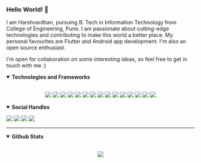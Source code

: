 ### Hello World! 👋

<!--
**harshshinde07/harshshinde07** is a ✨ _special_ ✨ repository because its `README.md` (this file) appears on your GitHub profile.

Here are some ideas to get you started:

- 🔭 I’m currently working on ...
- 🌱 I’m currently learning ...
- 👯 I’m looking to collaborate on ...
- 🤔 I’m looking for help with ...
- 💬 Ask me about ...
- 📫 How to reach me: ...
- 😄 Pronouns: ...
- ⚡ Fun fact: ...
-->

<p> I am Harshvardhan, pursuing B. Tech in Information Technology from College of Engineering, Pune. I am passionate about cutting-edge technologies and contributing to make this world a better place. My personal favourites are Flutter and Android app development. I'm also an open source enthusiast. </p>
<p> I'm open for collaboration on some interesting ideas, so feel free to get in touch with me :) </p>

<details open>
<summary><b>Technologies and Frameworks</b></summary>

<br>

<p align = "center">
 
 <img src="https://img.shields.io/badge/c%20-%2300599C.svg?&style=for-the-badge&logo=c&logoColor=white"/>
 <img src="https://img.shields.io/badge/c++%20-%2300599C.svg?&style=for-the-badge&logo=c%2B%2B&ogoColor=white"/>
 <img src="https://img.shields.io/badge/java-%23ED8B00.svg?&style=for-the-badge&logo=java&logoColor=white"/>
 <img src="https://img.shields.io/badge/kotlin-%230095D5.svg?&style=for-the-badge&logo=kotlin&logoColor=white"/>
 <img src="https://img.shields.io/badge/dart-%230175C2.svg?&style=for-the-badge&logo=dart&logoColor=white"/>
<!--  <img src="https://img.shields.io/badge/javascript%20-%23323330.svg?&style=for-the-badge&logo=javascript&logoColor=%23F7DF1E"/>
 <img src="https://img.shields.io/badge/typescript%20-%23007ACC.svg?&style=for-the-badge&logo=typescript&logoColor=white"/> -->
 <img src="https://img.shields.io/badge/python%20-%2314354C.svg?&style=for-the-badge&logo=python&logoColor=white"/>
 <img src="https://img.shields.io/badge/html5%20-%23E34F26.svg?&style=for-the-badge&logo=html5&logoColor=white"/>
 <img src="https://img.shields.io/badge/css3%20-%231572B6.svg?&style=for-the-badge&logo=css3&logoColor=white"/>
 <img src="https://img.shields.io/badge/node.js%20-%2343853D.svg?&style=for-the-badge&logo=node.js&logoColor=white"/>
<!--  <img src="https://img.shields.io/badge/express.js%20-%23404d59.svg?&style=for-the-badge"/>
 <img src="https://img.shields.io/badge/react%20-%2320232a.svg?&style=for-the-badge&logo=react&logoColor=%2361DAFB"/>
 <img src="https://img.shields.io/badge/angular%20-%23DD0031.svg?&style=for-the-badge&logo=angular&logoColor=white"/> -->
 <img src="https://img.shields.io/badge/Flutter%20-%2302569B.svg?&style=for-the-badge&logo=Flutter&logoColor=white" />
 <img src="https://img.shields.io/badge/git%20-%23F05033.svg?&style=for-the-badge&logo=git&logoColor=white"/>
<!--  <img src="https://img.shields.io/badge/github%20-%23121011.svg?&style=for-the-badge&logo=github&logoColor=white"/>
 <img src="https://img.shields.io/badge/gitlab%20-%23181717.svg?&style=for-the-badge&logo=gitlab&logoColor=white"/> -->
<!--  <img src="https://img.shields.io/badge/bitbucket%20-%230047B3.svg?&style=for-the-badge&logo=bitbucket&logoColor=white"/> -->
 <img src="https://img.shields.io/badge/Google%20Cloud%20-%234285F4.svg?&style=for-the-badge&logo=google-cloud&logoColor=white"/>
 <img src="https://img.shields.io/badge/firebase%20-%23039BE5.svg?&style=for-the-badge&logo=firebase"/>
 <img src ="https://img.shields.io/badge/MongoDB-%234ea94b.svg?&style=for-the-badge&logo=mongodb&logoColor=white"/>
 <img src ="https://img.shields.io/badge/sqlite-%2307405e.svg?&style=for-the-badge&logo=sqlite&logoColor=white"/>
<!--  <img src="https://img.shields.io/badge/mysql-%2300f.svg?&style=for-the-badge&logo=mysql&logoColor=white"/> -->
<!--  <img src="https://img.shields.io/badge/travisci%20-%232B2F33.svg?&style=for-the-badge&logo=travis&logoColor=white"/> -->

</p>

</details>


<details open>
<summary><b>Social Handles</b></summary>

<p align = "center">

[<img src="https://img.shields.io/badge/-Gmail-D14836.svg?style=for-the-badge&logo=Gmail&logoColor=white&link=mailto:harshshinde07@gmail.com" />](mailto:harshshinde07@gmail.com)
[<img src="https://img.shields.io/badge/linkedin-%230077B5.svg?&style=for-the-badge&logo=linkedin&logoColor=white" />](https://www.linkedin.com/in/harshshinde07/)
[<img src = "https://img.shields.io/badge/Medium%20-%231572B6.svg?&style=for-the-badge&color=black&logo=Medium&logoColor=white">](https://harshvardhan-shinde.medium.com/)
[<img src="https://img.shields.io/badge/twitter-%231DA1F2.svg?&style=for-the-badge&logo=twitter&logoColor=white" />](https://twitter.com/im_Harsh07) 
<!-- [<img src = "https://img.shields.io/badge/instagram-%23E4405F.svg?&style=for-the-badge&logo=instagram&logoColor=white">](https://www.instagram.com/iamharsh_07/)
[![Visits Badge](https://badges.pufler.dev/visits/harshshinde07/harshshinde07?style=for-the-badge)](https://github.com/harshshinde07/harshshinde07)
![Repos Badge](https://badges.pufler.dev/repos/harshshinde07?style=for-the-badge) -->
</p>

</details>

---

<details open>
 <summary><b>Github Stats</b></summary>

<br>

<p align = "center">
  <img src = "https://github-readme-stats.vercel.app/api?username=harshshinde07&show_icons=true&include_all_commits=true&count_private=true&theme=tokyonight&line_height=27">
<!--   <img src = "https://github-readme-stats.vercel.app/api/top-langs/?username=harshshinde07&include_all_commits=true&count_private=true&hide=css,java,html,typescript,jupyter notebook&theme=tokyonight"> -->
</p>

</details>



<!-- <details open> 
 <summary><b>Featured Repositories</b></summary>
 
 <br>
 
<p align = "center">
<a href = "https://github.com/harshshinde07/BMI-Calculator-Flutter"><img align="center" src="https://github-readme-stats.vercel.app/api/pin/?username=harshshinde07&repo=BMI-Calculator-Flutter&theme=tokyonight" /></a>
<a href = "https://github.com/harshshinde07/COEP-Zest-19"><img align="center" src="https://github-readme-stats.vercel.app/api/pin/?username=harshshinde07&repo=COEP-Zest-19&theme=tokyonight" /></a>
</p>
</details> -->


<!-- <details open>
 <summary><b>My Apps </b><summary>
 <p align = "center">
 

| Simple BMI Calculator      | COEP Zest |
| ----------- | ----------- |
| <a href='https://play.google.com/store/apps/details?id=com.apps.harsh.bmi_calculator'><img alt='Simple BMI Calculator' src='https://github.com/harshshinde07/BMI-Calculator-Flutter/blob/master/BMI%20calculator%20banner.png' height='264' /></a> <br> <a href='https://play.google.com/store/apps/details?id=com.apps.harsh.bmi_calculator'><img alt='Get it on Google Play' src='https://play.google.com/intl/en_us/badges/static/images/badges/en_badge_web_generic.png' height='64' /></a>         | <a href='https://play.google.com/store/apps/details?id=com.apps.harsh.zest'><img alt='COEP ZEST' src='https://github.com/harshshinde07/COEP-Zest-19/blob/master/Feature%20Graphic-01.png' height='264' /></a> <br> <a href='https://play.google.com/store/apps/details?id=com.apps.harsh.zest'><img alt='Get it on Google Play' src='https://play.google.com/intl/en_us/badges/static/images/badges/en_badge_web_generic.png' height='64' /></a>       |

 
 </p>
 
 </details> -->

<!-- <div align="center">

### If you like my work, consider giving the repositories a :star: or fork-ing it to show some :heart: :)

</div>

<hr>
<p align="center">
   <i>A journey of a thousand miles must begin with a single step.</i>
   <br>
<br>	
</p> -->
